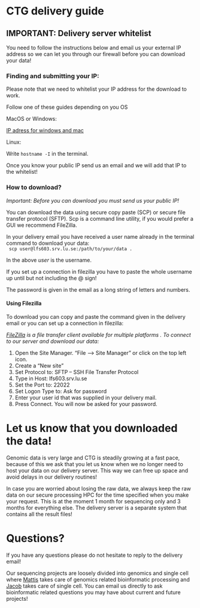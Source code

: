 # CTG delivery guide

## IMPORTANT: Delivery server whitelist
You need to follow the instructions below and email us your external IP address so we
can let you through our firewall before you can download your data!

### Finding and submitting your IP:

Please note that we need to whitelist your IP address for the download to work.

Follow one of these guides depending on you OS

MacOS or Windows:

[IP adress for windows and mac](https://kb.wisc.edu/helpdesk/page.php?id=74667)

Linux:

Write ```hostname -I``` in the terminal.



Once you know your public IP send us an email and we will add that IP to the whitelist!

### How to download?
*Important: Before you can download you must send us your public IP!*

You can download the data using secure copy paste (SCP) or secure file transfer protocol (SFTP). Scp is a command line utility, if you would prefer a GUI we recommend FileZilla.

In your delivery email you have received a user name already in the terminal command to download your data:  
``` scp user@lfs603.srv.lu.se:/path/to/your/data .```

In the above *user* is the username. 

If you set up a connection in filezilla you have to paste the whole username up until but not including the @ sign!

The password is given in the email as a long string of letters and numbers.

#### Using Filezilla
To download you can copy and paste the command given in the delivery email or you can set up a connection in filezilla:

*[FileZilla](https://filezilla-project.org/) is a file transfer client available for multiple platforms .*
*To connect to our server and download our data:*
1. Open the Site Manager. “File --> Site Manager” or click on the top left icon.
2. Create a “New site”
3. Set Protocol to: SFTP – SSH File Transfer Protocol
4. Type in Host: lfs603.srv.lu.se
5. Set the Port to: 22022
6. Set Logon Type to: Ask for password
7. Enter your user id that was supplied in your delivery mail.
8. Press Connect. You will now be asked for your password.


# Let us know that you downloaded the data!
Genomic data is very large and CTG is steadily growing at a fast pace, because of this we ask that you let us know when we no longer need to host your data on our delivery server. This way we can free up space and avoid delays in our delivery routines!

In case you are worried about losing the raw data, we always keep the raw data on our secure processing HPC for the time specified when you make your request. This is at the moment 1 month for sequencing only and 3 months for everything else. The delivery server is a separate system that contains all the result files! 

# Questions?

If you have any questions please do not hesitate to reply to the delivery email! 

Our sequencing projects are loosely divided into genomics and single cell where [Mattis](mailto:mattis.knulst@med.lu.se) takes care of genomics related bioinformatic processing and [Jacob](mailto:jacob.karlstrom@med.lu.se) takes care of single cell. You can email us directly to ask bioinformatic related questions you may have about current and future projects!
